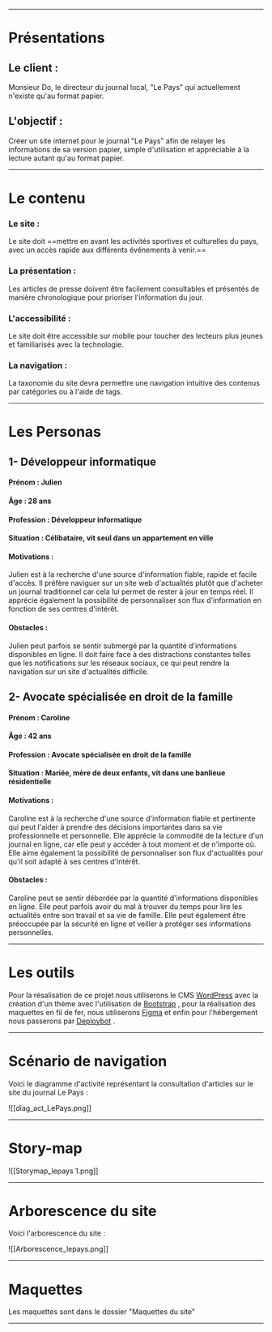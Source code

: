 
----
# Présentations

## Le client : 
Monsieur Do, le directeur du journal local, "Le Pays" qui actuellement n'existe qu'au format papier. 

## L'objectif :
Créer un site internet pour le journal "Le Pays" afin de relayer les informations de sa version papier, simple d'utilisation et appréciable à la lecture autant qu'au format papier.

---

# Le contenu

### Le site :
Le site doit ==mettre en avant les activités sportives et culturelles du pays, avec un accès rapide aux différents événements à venir.==

### La présentation : 
Les articles de presse doivent être facilement consultables et présentés de manière chronologique pour prioriser l'information du jour.

### L'accessibilité : 
Le site doit être accessible sur mobile pour toucher des lecteurs plus jeunes et familiarisés avec la technologie.

### La navigation : 
La taxonomie du site devra permettre une navigation intuitive des contenus par catégories ou à l'aide de tags.

---
# Les Personas 

## 1- Développeur informatique
#### Prénom : Julien
#### Âge : 28 ans
#### Profession : Développeur informatique
#### Situation : Célibataire, vit seul dans un appartement en ville
#### Motivations : 
Julien est à la recherche d'une source d'information fiable, rapide et facile d'accès. Il préfère naviguer sur un site web d'actualités plutôt que d'acheter un journal traditionnel car cela lui permet de rester à jour en temps réel. Il apprécie également la possibilité de personnaliser son flux d'information en fonction de ses centres d'intérêt.
#### Obstacles : 
Julien peut parfois se sentir submergé par la quantité d'informations disponibles en ligne. Il doit faire face à des distractions constantes telles que les notifications sur les réseaux sociaux, ce qui peut rendre la navigation sur un site d'actualités difficile.


## 2- Avocate spécialisée en droit de la famille

#### Prénom : Caroline
#### Âge : 42 ans
#### Profession : Avocate spécialisée en droit de la famille
#### Situation : Mariée, mère de deux enfants, vit dans une banlieue résidentielle
#### Motivations : 
Caroline est à la recherche d'une source d'information fiable et pertinente qui peut l'aider à prendre des décisions importantes dans sa vie professionnelle et personnelle. Elle apprécie la commodité de la lecture d'un journal en ligne, car elle peut y accéder à tout moment et de n'importe où. Elle aime également la possibilité de personnaliser son flux d'actualités pour qu'il soit adapté à ses centres d'intérêt.
#### Obstacles : 
Caroline peut se sentir débordée par la quantité d'informations disponibles en ligne. Elle peut parfois avoir du mal à trouver du temps pour lire les actualités entre son travail et sa vie de famille. Elle peut également être préoccupée par la sécurité en ligne et veiller à protéger ses informations personnelles.

----

# Les outils 

Pour la résalisation de ce projet nous utiliserons le CMS [WordPress](https://wordpress.com) avec la création d'un thème avec l'utilisation de [Bootstrap](https://bootstrap.com) , pour la réalisation des maquettes en fil de fer, nous utiliserons [Figma](https://figma.com) et enfin pour l'hébergement nous passerons par [Deploybot](https://deploybot.com/) .

---

# Scénario de navigation

Voici le diagramme d'activité représentant la consultation d'articles sur le site du journal Le Pays : 

![[diag_act_LePays.png]]

---
# Story-map

![[Storymap_lepays 1.png]]

----

# Arborescence du site

Voici l'arborescence du site :

![[Arborescence_lepays.png]]

---



# Maquettes 

Les maquettes sont dans le dossier "Maquettes du site"

---